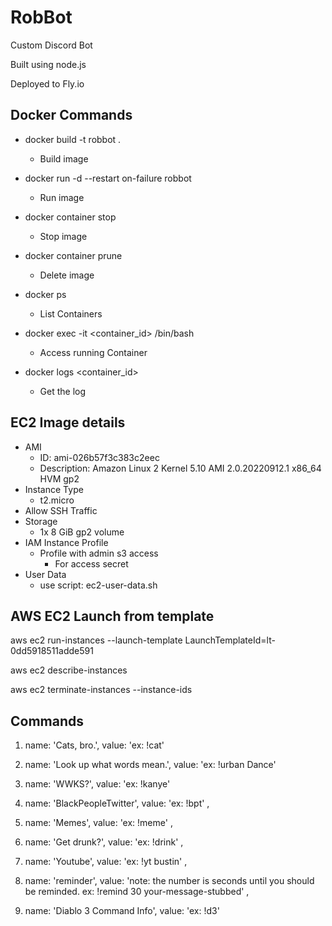 # RobBot

Custom Discord Bot

Built using node.js

Deployed to Fly.io

## Docker Commands

 - docker build -t robbot .
    - Build image

- docker run -d --restart on-failure robbot
    - Run image

- docker container stop <container name>
    - Stop image

- docker container prune
    - Delete image

- docker ps
    - List Containers

- docker exec -it <container_id> /bin/bash
    - Access running Container

- docker logs <container_id>
    - Get the log

## EC2 Image details
- AMI
    - ID: ami-026b57f3c383c2eec
    - Description: Amazon Linux 2 Kernel 5.10 AMI 2.0.20220912.1 x86_64 HVM gp2
- Instance Type
    - t2.micro
- Allow SSH Traffic
- Storage
    - 1x 8 GiB gp2 volume
- IAM Instance Profile
    - Profile with admin s3 access
        - For access secret
- User Data
    - use script: ec2-user-data.sh

## AWS EC2 Launch from template
aws ec2 run-instances --launch-template LaunchTemplateId=lt-0dd5918511adde591

aws ec2 describe-instances

aws ec2 terminate-instances --instance-ids <instance-ids>

## Commands
1. name: 'Cats, bro.', value: 'ex: !cat'

2. name: 'Look up what words mean.', value: 'ex: !urban Dance'

3. name: 'WWKS?', value: 'ex: !kanye'

4. name: 'BlackPeopleTwitter', value: 'ex: !bpt' ,

5. name: 'Memes', value: 'ex: !meme' ,

6. name: 'Get drunk?', value: 'ex: !drink' ,

7. name: 'Youtube', value: 'ex: !yt bustin' ,

8. name: 'reminder', value: 'note: the number is seconds until you should be reminded. ex: !remind 30 your-message-stubbed' ,

9. name: 'Diablo 3 Command Info', value: 'ex: !d3' 
